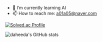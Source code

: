
- 🌱 I’m currently learning AI
- 📫 How to reach me: a01a05@naver.com

[![Solved.ac Profile](http://mazassumnida.wtf/api/v2/generate_badge?boj=chlek555)](https://solved.ac/chlek555/)

![daheeda's GitHub stats](https://github-readme-stats.vercel.app/api?username=daheeda&theme=tokyonight&show_icons=true)
